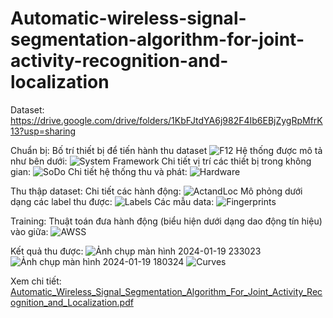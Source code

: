 # Automatic-wireless-signal-segmentation-algorithm-for-joint-activity-recognition-and-localization
Dataset: https://drive.google.com/drive/folders/1KbFJtdYA6j982F4Ib6EBjZygRpMfrK13?usp=sharing

Chuẩn bị: Bố trí thiết bị để tiến hành thu dataset
![F12](https://github.com/F4tt/Automatic-wireless-signal-segmentation-algorithm-for-joint-activity-recognition-and-localization/assets/122816713/da5ecda3-95a5-457f-ac39-9839b783480e)
Hệ thống được mô tả như bên dưới:
![System Framework](https://github.com/F4tt/Automatic-wireless-signal-segmentation-algorithm-for-joint-activity-recognition-and-localization/assets/122816713/feb0e1f8-2990-4e3c-a354-f82db60f5151)
Chi tiết vị trí các thiết bị trong không gian:
![SoDo](https://github.com/F4tt/Automatic-wireless-signal-segmentation-algorithm-for-joint-activity-recognition-and-localization/assets/122816713/6d7348d1-56ea-4aeb-a594-2cd4bd101f8b)
Chi tiết hệ thống thu và phát:
![Hardware](https://github.com/F4tt/Automatic-wireless-signal-segmentation-algorithm-for-joint-activity-recognition-and-localization/assets/122816713/ce4a3c93-634f-4370-8179-e40bb50f1a64)

Thu thập dataset:
Chi tiết các hành động:
![ActandLoc](https://github.com/F4tt/Automatic-wireless-signal-segmentation-algorithm-for-joint-activity-recognition-and-localization/assets/122816713/e77f45cd-40a4-4609-803c-1d0a843505d7)
Mô phỏng dưới dạng các label thu được:
![Labels](https://github.com/F4tt/Automatic-wireless-signal-segmentation-algorithm-for-joint-activity-recognition-and-localization/assets/122816713/5b5d1818-bafd-44dd-a1c3-7877e42ced40)
Các mẫu data:
![Fingerprints](https://github.com/F4tt/Automatic-wireless-signal-segmentation-algorithm-for-joint-activity-recognition-and-localization/assets/122816713/8fc25e6a-26e9-4a9d-84e4-9fb55f31ca03)

Training:
Thuật toán đưa hành động (biểu hiện dưới dạng dao động tín hiệu) vào giữa:
![AWSS](https://github.com/F4tt/Automatic-wireless-signal-segmentation-algorithm-for-joint-activity-recognition-and-localization/assets/122816713/eff69bdf-5eef-4c26-81c4-2569cdf34d14)

Kết quả thu được:
![Ảnh chụp màn hình 2024-01-19 233023](https://github.com/F4tt/Automatic-wireless-signal-segmentation-algorithm-for-joint-activity-recognition-and-localization/assets/122816713/5f21444f-11c2-409f-99ab-fc24bf217a46)
![Ảnh chụp màn hình 2024-01-19 180324](https://github.com/F4tt/Automatic-wireless-signal-segmentation-algorithm-for-joint-activity-recognition-and-localization/assets/122816713/f32f9f3a-b402-495e-95b5-5d564d461665)
![Curves](https://github.com/F4tt/Automatic-wireless-signal-segmentation-algorithm-for-joint-activity-recognition-and-localization/assets/122816713/1964212c-779f-4fbd-b6c5-358a4de1696f)

Xem chi tiết: [Automatic_Wireless_Signal_Segmentation_Algorithm_For_Joint_Activity_Recognition_and_Localization.pdf](https://github.com/F4tt/Automatic-wireless-signal-segmentation-algorithm-for-joint-activity-recognition-and-localization/files/14396487/Automatic_Wireless_Signal_Segmentation_Algorithm_For_Joint_Activity_Recognition_and_Localization.pdf)





